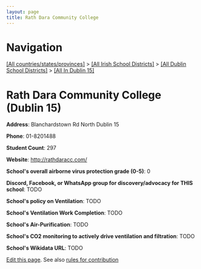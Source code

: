 ```yaml
---
layout: page
title: Rath Dara Community College
---
```

# Navigation

[[All countries/states/provinces]](../../../..) > [[All Irish School Districts]](../../..) > [[All Dublin School Districts]](../..) > [[All In Dublin 15]](..)

# Rath Dara Community College (Dublin 15)

**Address**: Blanchardstown Rd North Dublin 15

**Phone**: 01-8201488

**Student Count**: 297

**Website**: <http://rathdaracc.com/>

**School's overall airborne virus protection grade (0-5)**: 0

**Discord, Facebook, or WhatsApp group for discovery/advocacy for THIS school**: TODO

**School's policy on Ventilation**: TODO

**School's Ventilation Work Completion**: TODO

**School's Air-Purification**: TODO

**School's CO2 monitoring to actively drive ventilation and filtration**: TODO

**School's Wikidata URL**: TODO


[Edit this page](https://github.com/ventilate-schools/Ireland/edit/main/./Dublin_15/Rath_Dara_Community_College.md). See also [rules for contribution](../../../contribution-rules/)
